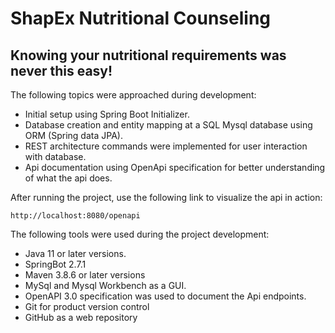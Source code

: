 # ShapEx Nutritional Counseling

## Knowing your nutritional requirements was never this easy!

The following topics were approached during development:

* Initial setup using Spring Boot Initializer.
* Database creation and entity mapping at a SQL Mysql database using ORM (Spring data JPA).
* REST architecture commands were implemented for user interaction with database.
* Api documentation using OpenApi specification for better understanding of what the api does.

After running the project, use the following link to visualize the api in action: 

```
http://localhost:8080/openapi
```

The following tools were used during the project development:

* Java 11 or later versions.
* SpringBot 2.7.1
* Maven 3.8.6 or later versions
* MySql and Mysql Workbench as a GUI.
* OpenAPI 3.0 specification was used to document the Api endpoints.
* Git for product version control
* GitHub as a web repository
